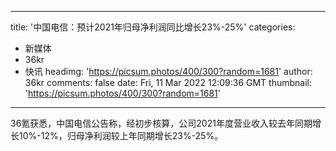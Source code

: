 
---
title: '中国电信：预计2021年归母净利润同比增长23%-25%'
categories: 
 - 新媒体
 - 36kr
 - 快讯
headimg: 'https://picsum.photos/400/300?random=1681'
author: 36kr
comments: false
date: Fri, 11 Mar 2022 12:09:36 GMT
thumbnail: 'https://picsum.photos/400/300?random=1681'
---

<div>   
36氪获悉，中国电信公告称，经初步核算，公司2021年度营业收入较去年同期增长10%-12%，归母净利润较上年同期增长23%-25%。  
</div>
            